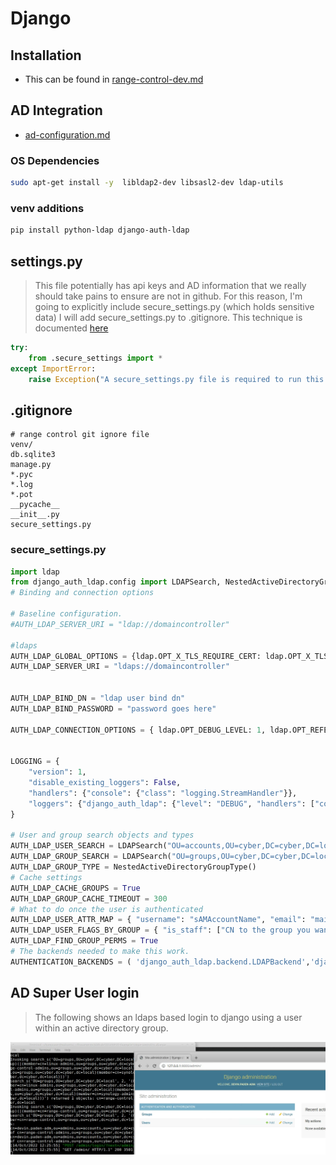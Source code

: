 # Django

## Installation

* This can be found in  [range-control-dev.md](range-control-dev.md) 

## AD Integration

* [ad-configuration.md](ad-configuration.md) 

### OS Dependencies

```bash
sudo apt-get install -y  libldap2-dev libsasl2-dev ldap-utils
```

### venv additions

```bash
pip install python-ldap django-auth-ldap
```

## settings.py

> This file potentially has api keys and AD information that we really should take pains to ensure are not in github.  For this reason, I'm going to explicitly include secure_settings.py (which holds sensitive data) I will add secure_settings.py to .gitignore.  This technique is documented [here](https://djangostars.com/blog/configuring-django-settings-best-practices/)

```python
try:
    from .secure_settings import *
except ImportError:
    raise Exception("A secure_settings.py file is required to run this project")
```

## .gitignore

```
# range control git ignore file
venv/
db.sqlite3
manage.py
*.pyc
*.log
*.pot
__pycache__
__init__.py
secure_settings.py

```

### secure_settings.py

```python
import ldap 
from django_auth_ldap.config import LDAPSearch, NestedActiveDirectoryGroupType 
# Binding and connection options 

# Baseline configuration.
#AUTH_LDAP_SERVER_URI = "ldap://domaincontroller"

#ldaps
AUTH_LDAP_GLOBAL_OPTIONS = {ldap.OPT_X_TLS_REQUIRE_CERT: ldap.OPT_X_TLS_NEVER}
AUTH_LDAP_SERVER_URI = "ldaps://domaincontroller"


AUTH_LDAP_BIND_DN = "ldap user bind dn"
AUTH_LDAP_BIND_PASSWORD = "password goes here"

AUTH_LDAP_CONNECTION_OPTIONS = { ldap.OPT_DEBUG_LEVEL: 1, ldap.OPT_REFERRALS: 0, } 


LOGGING = {
    "version": 1,
    "disable_existing_loggers": False,
    "handlers": {"console": {"class": "logging.StreamHandler"}},
    "loggers": {"django_auth_ldap": {"level": "DEBUG", "handlers": ["console"]}},
}

# User and group search objects and types 
AUTH_LDAP_USER_SEARCH = LDAPSearch("OU=accounts,OU=cyber,DC=cyber,DC=local", ldap.SCOPE_SUBTREE, "(sAMAccountName=%(user)s)") 
AUTH_LDAP_GROUP_SEARCH = LDAPSearch("OU=groups,OU=cyber,DC=cyber,DC=local", ldap.SCOPE_SUBTREE, "(objectClass=group)") 
AUTH_LDAP_GROUP_TYPE = NestedActiveDirectoryGroupType() 
# Cache settings 
AUTH_LDAP_CACHE_GROUPS = True 
AUTH_LDAP_GROUP_CACHE_TIMEOUT = 300 
# What to do once the user is authenticated 
AUTH_LDAP_USER_ATTR_MAP = { "username": "sAMAccountName", "email": "mail" } 
AUTH_LDAP_USER_FLAGS_BY_GROUP = { "is_staff": ["CN to the group you want to have access to the admin site"], "is_superuser": ["identify the super users with a CN to the group"] } 
AUTH_LDAP_FIND_GROUP_PERMS = True 
# The backends needed to make this work. 
AUTHENTICATION_BACKENDS = ( 'django_auth_ldap.backend.LDAPBackend','django.contrib.auth.backends.ModelBackend') 
```



## AD Super User login

> The following shows an ldaps based login to django using a user within an active directory group.

![image-20221014082709905](django.assets/image-20221014082709905.png) 

